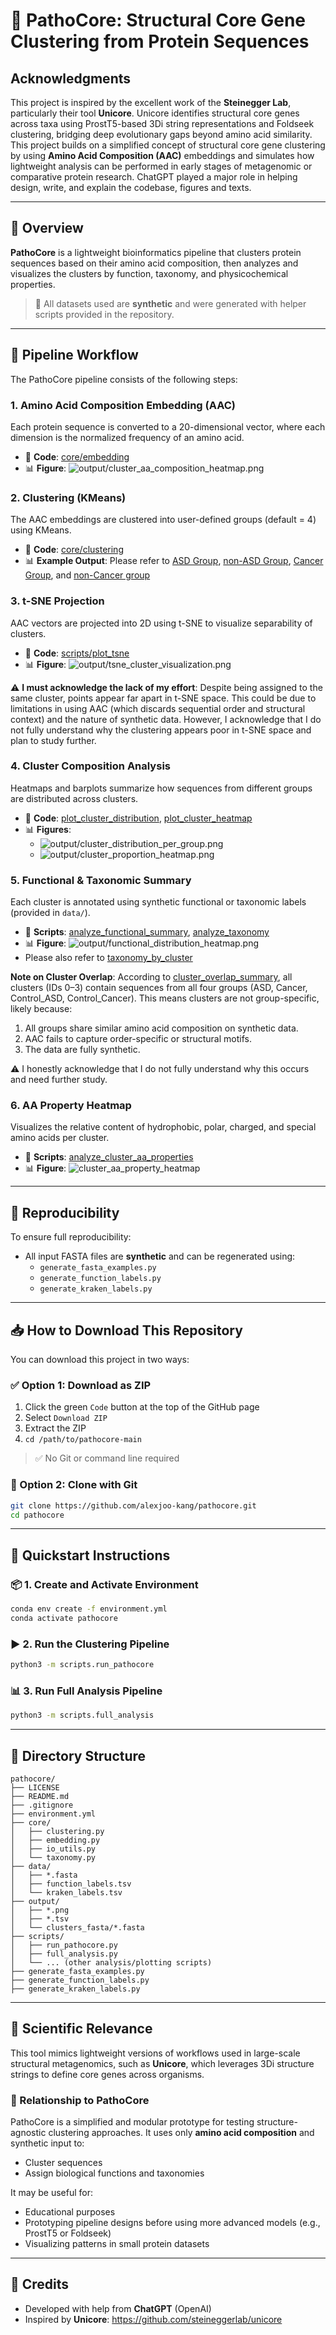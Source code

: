 # 🧬 PathoCore: Structural Core Gene Clustering from Protein Sequences

##  Acknowledgments
This project is inspired by the excellent work of the **Steinegger Lab**, particularly their tool **Unicore**.
Unicore identifies structural core genes across taxa using ProstT5-based 3Di string representations and Foldseek clustering,
bridging deep evolutionary gaps beyond amino acid similarity. This project builds on a simplified concept of structural
core gene clustering by using **Amino Acid Composition (AAC)** embeddings and simulates how lightweight analysis can be performed
in early stages of metagenomic or comparative protein research. ChatGPT played a major role in helping design, write, and explain the codebase, figures and texts.

---

## 📘 Overview
**PathoCore** is a lightweight bioinformatics pipeline that clusters protein sequences based on their amino acid composition,
then analyzes and visualizes the clusters by function, taxonomy, and physicochemical properties.

> 🔬 All datasets used are **synthetic** and were generated with helper scripts provided in the repository.

---

## 🧪 Pipeline Workflow
The PathoCore pipeline consists of the following steps:

### 1. **Amino Acid Composition Embedding (AAC)**
Each protein sequence is converted to a 20-dimensional vector, where each dimension is the normalized frequency of an amino acid.

- 📁 **Code**: [core/embedding](core/embedding.py)
- 📊 **Figure**: ![output/cluster_aa_composition_heatmap.png](output/cluster_aa_composition_heatmap.png)


### 2. **Clustering (KMeans)**
The AAC embeddings are clustered into user-defined groups (default = 4) using KMeans.

- 📁 **Code**: [core/clustering](core/clustering.py)
- 📊 **Example Output**: Please refer to [ASD Group](output/results_ASD_group.tsv), [non-ASD Group](output/results_Control_ASD.tsv), [Cancer Group](output/results_Cancer_group.tsv), and [non-Cancer group](output/results_Control_Cancer.tsv)

### 3. **t-SNE Projection**
AAC vectors are projected into 2D using t-SNE to visualize separability of clusters.

- 📁 **Code**: [scripts/plot_tsne](scripts/plot_tsne.py)
- 📊 **Figure**: ![output/tsne_cluster_visualization.png](output/tsne_cluster_visualization.png)

⚠️ **I must acknowledge the lack of my effort**: Despite being assigned to the same cluster, points appear far apart in t-SNE space. This could be due to limitations in using AAC (which discards sequential order and structural context) and the nature of synthetic data. However, I acknowledge that I do not fully understand why the clustering appears poor in t-SNE space and plan to study further.

### 4. **Cluster Composition Analysis**
Heatmaps and barplots summarize how sequences from different groups are distributed across clusters.

- 📁 **Code**: [plot_cluster_distribution](scripts/plot_cluster_distribution.py), [plot_cluster_heatmap](scripts/plot_cluster_heatmap.py)
- 📊 **Figures**:
  - ![output/cluster_distribution_per_group.png](output/cluster_distribution_per_group.png)
  - ![output/cluster_proportion_heatmap.png](output/cluster_proportion_heatmap.png)

### 5. **Functional & Taxonomic Summary**
Each cluster is annotated using synthetic functional or taxonomic labels (provided in `data/`).

- 📁 **Scripts**: [analyze_functional_summary](scripts/analyze_functional_summary.py), [analyze_taxonomy](scripts/analyze_taxonomy.py)
- 📊 **Figure**: ![output/functional_distribution_heatmap.png](output/functional_distribution_heatmap.png)
- Please also refer to [taxonomy_by_cluster](output/taxonomy_by_cluster.tsv)

**Note on Cluster Overlap**: According to [cluster_overlap_summary](output/cluster_overlap_summary.tsv), all clusters (IDs 0–3) contain sequences from all four groups (ASD, Cancer, Control_ASD, Control_Cancer). This means clusters are not group-specific, likely because:

1. All groups share similar amino acid composition on synthetic data.
2. AAC fails to capture order-specific or structural motifs.
3. The data are fully synthetic.

⚠️ I honestly acknowledge that I do not fully understand why this occurs and need further study. 

### 6. **AA Property Heatmap**
Visualizes the relative content of hydrophobic, polar, charged, and special amino acids per cluster.

- 📁 **Scripts**: [analyze_cluster_aa_properties](scripts/analyze_cluster_aa_properties.py)
- 📊 **Figure**: ![cluster_aa_property_heatmap](output/cluster_aa_property_heatmap.png)

---

## 🔁 Reproducibility
To ensure full reproducibility:

- All input FASTA files are **synthetic** and can be regenerated using:
  - `generate_fasta_examples.py`
  - `generate_function_labels.py`
  - `generate_kraken_labels.py`


---

## 📥 How to Download This Repository
You can download this project in two ways:

### ✅ Option 1: Download as ZIP
1. Click the green `Code` button at the top of the GitHub page
2. Select `Download ZIP`
3. Extract the ZIP
4. `cd /path/to/pathocore-main`

> ✅ No Git or command line required

### 🧪 Option 2: Clone with Git
```bash
git clone https://github.com/alexjoo-kang/pathocore.git
cd pathocore
```
---

## 🚀 Quickstart Instructions

### 📦 1. Create and Activate Environment
```bash
conda env create -f environment.yml
conda activate pathocore
```

### ▶️ 2. Run the Clustering Pipeline
```bash
python3 -m scripts.run_pathocore
```

### 📊 3. Run Full Analysis Pipeline
```bash
python3 -m scripts.full_analysis
```

---

## 📂 Directory Structure
```
pathocore/
├── LICENSE
├── README.md
├── .gitignore
├── environment.yml
├── core/
│   ├── clustering.py
│   ├── embedding.py
│   ├── io_utils.py
│   └── taxonomy.py
├── data/
│   ├── *.fasta
│   ├── function_labels.tsv
│   └── kraken_labels.tsv
├── output/
│   ├── *.png
│   ├── *.tsv
│   └── clusters_fasta/*.fasta
├── scripts/
│   ├── run_pathocore.py
│   ├── full_analysis.py
│   └── ... (other analysis/plotting scripts)
├── generate_fasta_examples.py
├── generate_function_labels.py
├── generate_kraken_labels.py
```
---

## 🧠 Scientific Relevance
This tool mimics lightweight versions of workflows used in large-scale structural metagenomics, such as **Unicore**, which leverages 3Di structure strings to define core genes across organisms.

### 🔄 Relationship to PathoCore
PathoCore is a simplified and modular prototype for testing structure-agnostic clustering approaches. It uses only **amino acid composition** and synthetic input to:
- Cluster sequences
- Assign biological functions and taxonomies

It may be useful for:
- Educational purposes
- Prototyping pipeline designs before using more advanced models (e.g., ProstT5 or Foldseek)
- Visualizing patterns in small protein datasets

---

## 🤝 Credits
- Developed with help from **ChatGPT** (OpenAI)
- Inspired by **Unicore**: https://github.com/steineggerlab/unicore


